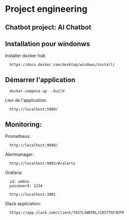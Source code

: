 # Project engineering

## Chatbot project: AI Chatbot

## Installation pour windonws

Installer docker hub
    
      https://docs.docker.com/desktop/windows/install/
  
## Démarrer l'application

      docker-compose up --build

Lien de l'application:

      http://localhost:5000/
      
## Monitoring:

Prometheus:

      http://localhost:9090/

Alertmanager:

      http://localhost:9093/#/alerts

Grafana:

      id: admin
      passeword: 1234

      http://localhost:3001

Slack application:

      https://app.slack.com/client/T037LSWEPDL/C037TGF3EFM
